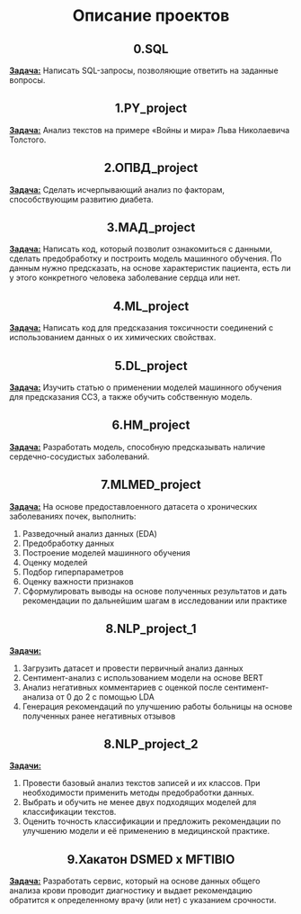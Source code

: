 # <center>Описание проектов</center>

## <center>0.SQL</center>

**<u>Задача:</u>**
Написать SQL-запросы, позволяющие ответить на заданные вопросы.

## <center>1.PY_project</center>

**<u>Задача:</u>**
Анализ текстов на примере «Войны и мира» Льва Николаевича Толстого.

## <center>2.ОПВД_project</center>

**<u>Задача:</u>**
Cделать исчерпывающий анализ по факторам, способствующим развитию диабета.

## <center>3.МАД_project</center>

**<u>Задача:</u>**
Написать код, который позволит ознакомиться с данными, сделать предобработку и построить модель машинного обучения. По данным нужно предсказать, на основе характеристик пациента, есть ли у этого конкретного человека заболевание сердца или нет.

## <center>4.ML_project</center>

**<u>Задача:</u>**
Написать код для предсказания токсичности соединений с использованием данных о их химических свойствах.

## <center>5.DL_project</center>

**<u>Задача:</u>**
Изучить статью о применении моделей машинного обучения для предсказания ССЗ, а также обучить собственную модель.

## <center>6.HM_project</center>

**<u>Задача:</u>**
Разработать модель, способную предсказывать наличие сердечно-сосудистых заболеваний.

## <center>7.MLMED_project</center>

**<u>Задача:</u>**
На основе предоставлоенного датасета о хронических заболеваниях почек, выполнить: 
1) Разведочный анализ данных (EDA)
2) Предобработку данных 
3) Построение моделей машинного обучения
4) Оценку моделей
5) Подбор гиперпараметров
6) Оценку важности признаков
7) Сформулировать выводы на основе полученных результатов и дать рекомендации по дальнейшим шагам в исследовании или практике

## <center>8.NLP_project_1</center>

**<u>Задачи:</u>**
1) Загрузить датасет и провести первичный анализ данных
2) Сентимент-анализ с использованием модели на основе BERT
3) Анализ негативных комментариев с оценкой после сентимент-анализа от 0 до 2 с помощью LDA
4) Генерация рекомендаций по улучшению работы больницы на основе полученных ранее негативных отзывов

## <center>8.NLP_project_2</center>

**<u>Задачи:</u>**
1) Провести базовый анализ текстов записей и их классов. При необходимости применить методы предобработки данных.
2) Выбрать и обучить не менее двух подходящих моделей для классификации текстов.
3) Оценить точность классификации и предложить рекомендации по улучшению модели и её применению в медицинской практике.

## <center>9.Хакатон DSMED x MFTIBIO</center>

**<u>Задача:</u>**
Разработать сервис, который на основе данных общего анализа крови проводит диагностику и выдает рекомендацию обратится к определенному врачу (или нет) с указанием срочности.
